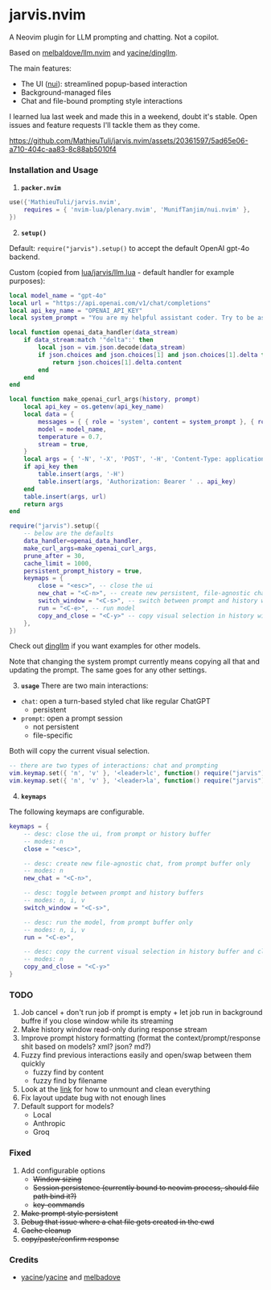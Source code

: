 # jarvis.nvim

A Neovim plugin for LLM prompting and chatting. Not a copilot.

Based on [melbaldove/llm.nvim](https://github.com/melbaldove/llm.nvim) and [yacine/dingllm](https://github.com/yacineMTB/dingllm.nvim).

The main features:
- The UI ([nui](https://github.com/MunifTanjim/nui.nvim)): streamlined popup-based interaction
- Background-managed files
- Chat and file-bound prompting style interactions

 I learned lua last week and made this in a weekend, doubt it's stable.
 Open issues and feature requests I'll tackle them as they come.

https://github.com/MathieuTuli/jarvis.nvim/assets/20361597/5ad65e06-a710-404c-aa83-8c88ab5010f4


### Installation and Usage

1. **`packer.nvim`**
```lua
use({'MathieuTuli/jarvis.nvim',
    requires = { 'nvim-lua/plenary.nvim', 'MunifTanjim/nui.nvim' },
})

```

2. **`setup()`**

Default: `require("jarvis").setup()` to accept the default OpenAI gpt-4o backend.

Custom (copied from [lua/jarvis/llm.lua](lua/jarvis/llm.lua)  - default handler for example purposes): 
```lua
local model_name = "gpt-4o"
local url = "https://api.openai.com/v1/chat/completions"
local api_key_name = "OPENAI_API_KEY"
local system_prompt = "You are my helpful assistant coder. Try to be as non-verbose as possible and stick to the important things. Avoid describing your code unnecessarily, I only want you to output code mainly and limit describing it."

local function openai_data_handler(data_stream)
    if data_stream:match '"delta":' then
        local json = vim.json.decode(data_stream)
        if json.choices and json.choices[1] and json.choices[1].delta then
            return json.choices[1].delta.content
        end
    end
end

local function make_openai_curl_args(history, prompt)
    local api_key = os.getenv(api_key_name)
    local data = {
        messages = { { role = 'system', content = system_prompt }, { role = 'user', content = history .. prompt } },
        model = model_name,
        temperature = 0.7,
        stream = true,
    }
    local args = { '-N', '-X', 'POST', '-H', 'Content-Type: application/json', '-d', vim.json.encode(data) }
    if api_key then
        table.insert(args, '-H')
        table.insert(args, 'Authorization: Bearer ' .. api_key)
    end
    table.insert(args, url)
    return args
end

require("jarvis").setup({
    -- below are the defaults
    data_handler=openai_data_handler,
    make_curl_args=make_openai_curl_args,
    prune_after = 30,
    cache_limit = 1000,
    persistent_prompt_history = true,
    keymaps = {
        close = "<esc>", -- close the ui
        new_chat = "<C-n>", -- create new persistent, file-agnostic chat file
        switch_window = "<C-s>", -- switch between prompt and history window
        run = "<C-e>", -- run model
        copy_and_close = "<C-y>" -- copy visual selection in history window and close
    },
})
```
Check out [dingllm](https://github.com/yacineMTB/dingllm.nvim) if you want examples for other models.

Note that changing the system prompt currently means copying all that and updating the prompt. The same goes for any other settings.

3. **`usage`**
There are two main interactions:
- `chat`: open a turn-based styled chat like regular ChatGPT
    - persistent
- `prompt`: open a prompt session
    - not persistent
    - file-specific

Both will copy the current visual selection.
```lua
-- there are two types of interactions: chat and prompting
vim.keymap.set({ 'n', 'v' }, '<leader>lc', function() require("jarvis").interact("chat") end, { desc = 'chat with jarvis' })
vim.keymap.set({ 'n', 'v' }, '<leader>la', function() require("jarvis").interact("prompt") end, { desc = 'prompt jarvis' })
```

4. **`keymaps`**
   
The following keymaps are configurable.
```lua
keymaps = {
    -- desc: close the ui, from prompt or history buffer
    -- modes: n
    close = "<esc>",

    -- desc: create new file-agnostic chat, from prompt buffer only
    -- modes: n
    new_chat = "<C-n>",

    -- desc: toggle between prompt and history buffers
    -- modes: n, i, v
    switch_window = "<C-s>",

    -- desc: run the model, from prompt buffer only
    -- modes: n, i, v
    run = "<C-e>",

    -- desc: copy the current visual selection in history buffer and close ui
    -- modes: n
    copy_and_close = "<C-y>"
}
```

### TODO
1. Job cancel + don't run job if prompt is empty + let job run in background buffre if you close window while its streaming
1. Make history window read-only during response stream
1. Improve prompt history formatting (format the context/prompt/response shit based on models? xml? json? md?)
1. Fuzzy find previous interactions easily and open/swap between them quickly
    - fuzzy find by content
    - fuzzy find by filename
1. Look at the [link](https://github.com/MunifTanjim/nui.nvim/wiki/nui.layout) for how to unmount and clean everything
1. Fix layout update bug with not enough lines
1. Default support for models?
    - Local
    - Anthropic
    - Groq

### Fixed
1. Add configurable options
    - ~~Window sizing~~
    - ~~Session persistence (currently bound to neovim process, should file path bind it?)~~
    - ~~key-commands~~
1. ~~Make prompt style persistent~~
1. ~~Debug that issue where a chat file gets created in the cwd~~
1. ~~Cache cleanup~~
1. ~~copy/paste/confirm response~~

### Credits

- [yacine](https://twitter.com/i/broadcasts/1kvJpvRPjNaKE)/[yacine](https://github.com/yacineMTB/llm.nvim) and [melbadove](https://github.com/melbaldove/llm.nvim)
